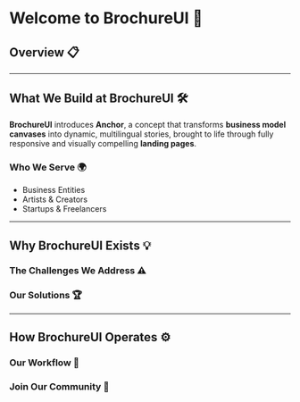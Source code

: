 # Welcome to BrochureUI 🌟

## Overview 📋

---

## What We Build at BrochureUI 🛠️

**BrochureUI** introduces **Anchor**, a concept that transforms **business model canvases** into dynamic, multilingual stories, brought to life through fully responsive and visually compelling **landing pages**.

### Who We Serve 🌍

- Business Entities
- Artists & Creators
- Startups & Freelancers

---

## Why BrochureUI Exists 💡

### The Challenges We Address ⚠️

### Our Solutions 🏆

---

## How BrochureUI Operates ⚙️

### Our Workflow 🔄

### Join Our Community 🤝

